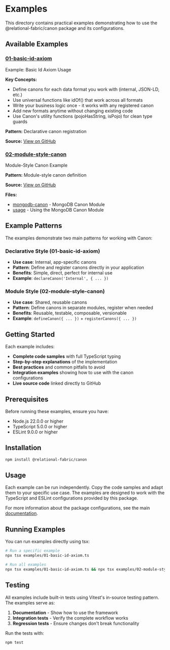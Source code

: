# Examples

This directory contains practical examples demonstrating how to use the @relational-fabric/canon package and its configurations.

## Available Examples

### [01-basic-id-axiom](./01-basic-id-axiom.ts)
Example: Basic Id Axiom Usage

**Key Concepts:**
- Define canons for each data format you work with (internal, JSON-LD, etc.)
- Use universal functions like idOf() that work across all formats
- Write your business logic once - it works with any registered canon
- Add new formats anytime without changing existing code
- Use Canon's utility functions (pojoHasString, isPojo) for clean type guards

**Pattern:** Declarative canon registration

**Source:** [View on GitHub](https://github.com/RelationalFabric/canon/tree/main/examples/01-basic-id-axiom.ts)

### [02-module-style-canon](./02-module-style-canon)
Module-Style Canon Example

**Pattern:** Module-style canon definition

**Source:** [View on GitHub](https://github.com/RelationalFabric/canon/tree/main/examples/02-module-style-canon)

**Files:**
- [mongodb-canon](https://github.com/RelationalFabric/canon/tree/main/examples/02-module-style-canon/mongodb-canon.ts) - MongoDB Canon Module
- [usage](https://github.com/RelationalFabric/canon/tree/main/examples/02-module-style-canon/usage.ts) - Using the MongoDB Canon Module

## Example Patterns

The examples demonstrate two main patterns for working with Canon:

### Declarative Style (01-basic-id-axiom)
- **Use case**: Internal, app-specific canons
- **Pattern**: Define and register canons directly in your application
- **Benefits**: Simple, direct, perfect for internal use
- **Example**: `declareCanon('Internal', { ... })`

### Module Style (02-module-style-canon)
- **Use case**: Shared, reusable canons
- **Pattern**: Define canons in separate modules, register when needed
- **Benefits**: Reusable, testable, composable, versionable
- **Example**: `defineCanon({ ... })` + `registerCanons({ ... })`

## Getting Started

Each example includes:
- **Complete code samples** with full TypeScript typing
- **Step-by-step explanations** of the implementation
- **Best practices** and common pitfalls to avoid
- **Integration examples** showing how to use with the canon configurations
- **Live source code** linked directly to GitHub

## Prerequisites

Before running these examples, ensure you have:

- Node.js 22.0.0 or higher
- TypeScript 5.0.0 or higher
- ESLint 9.0.0 or higher

## Installation

```bash
npm install @relational-fabric/canon
```

## Usage

Each example can be run independently. Copy the code samples and adapt them to your specific use case. The examples are designed to work with the TypeScript and ESLint configurations provided by this package.

For more information about the package configurations, see the main [documentation](../README.md).

## Running Examples

You can run examples directly using tsx:

```bash
# Run a specific example
npx tsx examples/01-basic-id-axiom.ts

# Run all examples
npx tsx examples/01-basic-id-axiom.ts && npx tsx examples/02-module-style-canon/usage.ts
```

## Testing

All examples include built-in tests using Vitest's in-source testing pattern. The examples serve as:
1. **Documentation** - Show how to use the framework
2. **Integration tests** - Verify the complete workflow works
3. **Regression tests** - Ensure changes don't break functionality

Run the tests with:
```bash
npm test
```
